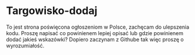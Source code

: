 # Targowisko-dodaj
To jest strona poświęcona ogłoszeniom w Polsce, zachęcam do ulepszenia kodu.
Proszę napisać co powinienem lepiej opisać lub gdzie powinienem dodać jakieś wskazówki?
Dopiero zaczynam z Githube tak więc proszę o wyrozumiałość.
